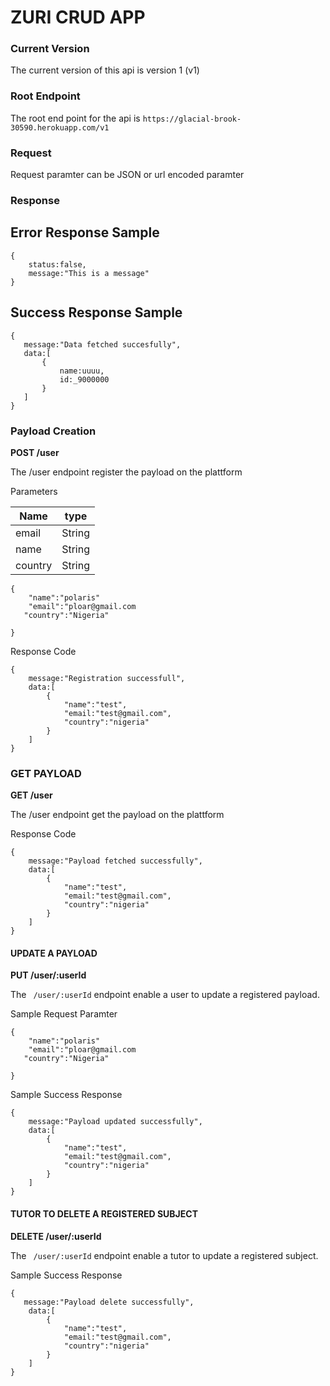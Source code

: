 # ZURI CRUD APP

### Current Version
The current version of this api is version 1 (v1)
### Root Endpoint
The root end point for the api is  `https://glacial-brook-30590.herokuapp.com/v1 `

### Request 

Request paramter can be JSON or url encoded paramter

### Response

## Error  Response Sample
```
{
    status:false,
    message:"This is a message"
}
``` 
## Success Response Sample
 ```
{
    message:"Data fetched succesfully",
    data:[
        {
            name:uuuu,
            id:_9000000
        }
    ]
}
```

### Payload Creation
__POST /user__

The /user endpoint register the payload on the plattform

Parameters

Name | type
------------ | -------------
email | String
name | String
country | String

```
{
    "name":"polaris"
    "email":"ploar@gmail.com
   "country":"Nigeria"
   
}
```
Response Code
```
{
    message:"Registration successfull",
    data:[
        {
            "name":"test",
            "email:"test@gmail.com",
            "country":"nigeria"
        }
    ]
}
```

### GET PAYLOAD
__GET /user__

The /user endpoint get the payload on the plattform

Response Code
```
{
    message:"Payload fetched successfully",
    data:[
        {
            "name":"test",
            "email:"test@gmail.com",
            "country":"nigeria"
        }
    ]
}
```

####  UPDATE A PAYLOAD

__PUT  /user/:userId__

The ` /user/:userId` endpoint  enable a user to update a registered payload.


Sample Request Paramter
```
{
    "name":"polaris"
    "email":"ploar@gmail.com
   "country":"Nigeria"
   
}
```
Sample Success Response
```
{
    message:"Payload updated successfully",
    data:[
        {
            "name":"test",
            "email:"test@gmail.com",
            "country":"nigeria"
        }
    ]
}
```

#### TUTOR TO DELETE A REGISTERED SUBJECT

__DELETE  /user/:userId__

The ` /user/:userId` endpoint  enable a tutor to update a registered subject.

Sample Success Response
```
{
   message:"Payload delete successfully",
    data:[
        {
            "name":"test",
            "email:"test@gmail.com",
            "country":"nigeria"
        }
    ]
}
```